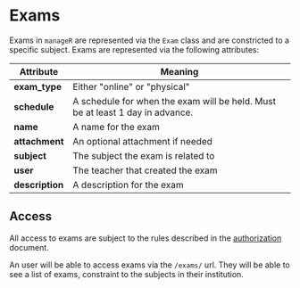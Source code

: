 # Exams

Exams in `manageR` are represented via the `Exam` class and are constricted to a specific subject.
Exams are represented via the following attributes:

Attribute | Meaning |
--- | --- |
**exam_type** | Either "online" or "physical" |
**schedule** | A schedule for when the exam will be held. Must be at least 1 day in advance. |
**name** | A name for the exam |
**attachment** | An optional attachment if needed |
**subject** | The subject the exam is related to |
**user** | The teacher that created the exam |
**description** | A description for the exam |


## Access
All access to exams are subject to the rules described in the [authorization](./users/authorization.md) document.

An user will be able to access exams via the `/exams/` url.
They will be able to see a list of exams, constraint to the subjects in their institution.
